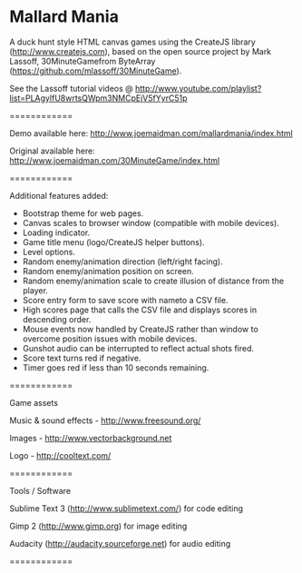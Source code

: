Mallard Mania
============

A duck hunt style HTML canvas games using the CreateJS library (http://www.createjs.com), based on the open source project by Mark Lassoff, 30MinuteGamefrom ByteArray (https://github.com/mlassoff/30MinuteGame).

See the Lassoff tutorial videos @ http://www.youtube.com/playlist?list=PLAgylfU8wrtsQWpm3NMCpEjV5fYyrC51p

============

Demo available here: http://www.joemaidman.com/mallardmania/index.html

Original available here: http://www.joemaidman.com/30MinuteGame/index.html

============

Additional features added:

- Bootstrap theme for web pages.
- Canvas scales to browser window (compatible with mobile devices).
- Loading indicator.
- Game title menu (logo/CreateJS helper buttons).
- Level options.
- Random enemy/animation direction (left/right facing).
- Random enemy/animation position on screen.
- Random enemy/animation scale to create illusion of distance from the player.
- Score entry form to save score with nameto a CSV file.
- High scores page that calls the CSV file and displays scores in descending order.
- Mouse events now handled by CreateJS rather than window to overcome position issues with mobile devices.
- Gunshot audio can be interrupted to reflect actual shots fired.
- Score text turns red if negative.
- Timer goes red if less than 10 seconds remaining.

============

Game assets

Music & sound effects - http://www.freesound.org/

Images - http://www.vectorbackground.net

Logo - http://cooltext.com/

============

Tools / Software

Sublime Text 3 (http://www.sublimetext.com/) for code editing

Gimp 2 (http://www.gimp.org) for image editing

Audacity (http://audacity.sourceforge.net) for audio editing

============